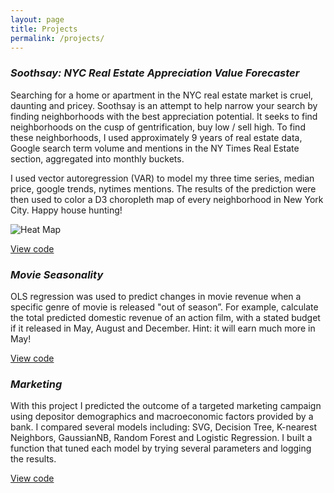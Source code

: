 ```yaml
---
layout: page
title: Projects
permalink: /projects/
---
```


### _Soothsay: NYC Real Estate Appreciation Value Forecaster_

Searching for a home or apartment in the NYC real estate market is cruel, daunting and pricey. Soothsay is an attempt to help narrow your search by finding neighborhoods with the best appreciation potential. It seeks to find neighborhoods on the cusp of gentrification, buy low / sell high. To find these neighborhoods, I used approximately 9 years of real estate data, Google search term volume and mentions in the NY Times Real Estate section, aggregated into monthly buckets.

I used vector autoregression (VAR) to model my three time series, median price, google trends, nytimes mentions. The results of the prediction were then used to color a D3 choropleth map of every neighborhood in New York City. Happy house hunting!

![Heat Map]("/assets/images/gina.jpg")

[View code](https://github.com/gfsoileau/soothsay/blob/master/re_predictor.ipynb)

### _Movie Seasonality_
OLS regression was used to predict changes in movie revenue when a specific genre of movie is released "out of season”. For example, calculate the total predicted domestic revenue of an action film, with a stated budget if it released in May, August and December. Hint: it will earn much more in May!

[View code](https://github.com/gfsoileau/Seasonality/blob/master/Luther.ipynb)

### _Marketing_

With this project I predicted the outcome of a targeted marketing campaign using depositor demographics and macroeconomic factors provided by a bank. I compared several models including: SVG, Decision Tree, K-nearest Neighbors, GaussianNB, Random Forest and Logistic Regression. I built a function that tuned each model by trying several parameters and logging the results. 

[View code](https://github.com/gfsoileau/Mcnulty/blob/master/bank.ipynb)




